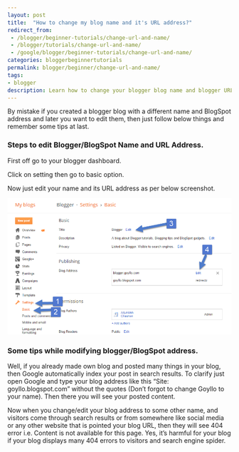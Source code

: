 ```yaml
---
layout: post
title:  "How to change my blog name and it's URL address?"
redirect_from:
 - /blogger/beginner-tutorials/change-url-and-name/
 - /blogger/tutorials/change-url-and-name/
 - /google/blogger/beginner-tutorials/change-url-and-name/
categories: bloggerbeginnertutorials
permalink: blogger/beginner/change-url-and-name/
tags: 
- blogger
description: Learn how to change your blogger blog name and blogger URL address step by step. 
---
```


By mistake if you created a blogger blog with a different name and BlogSpot address and later you want to edit them, then just follow below things and remember some tips at last.

<h3>Steps to edit Blogger/BlogSpot Name and URL Address.</h3>

First off go to your blogger dashboard.

Click on setting then go to basic option.

Now just edit your name and its URL address as per below screenshot.

<img alt="Changing Blogger Name and BlogSpot URL Address" src="/images/Changing-Blogger-name-and-BlogSpot-URL-address.png" title="Changing Blogger Name and BlogSpot URL Address"/><br />

<h3>Some tips while modifying blogger/BlogSpot address.</h3>
Well, if you already made own blog and posted many things in your blog, then Google automatically index your post in search results. To clarify just open Google and type your blog address like this “Site: goyllo.blogspot.com” without the quotes (Don’t forgot to change Goyllo to your name). Then there you will see your posted content.

Now when you change/edit your blog address to some other name, and visitors come through search results or from somewhere like social media or any other website that is pointed your blog URL, then they will see 404 error i.e. Content is not available for this page. Yes, it’s harmful for your blog if your blog displays many 404 errors to visitors and search engine spider.


